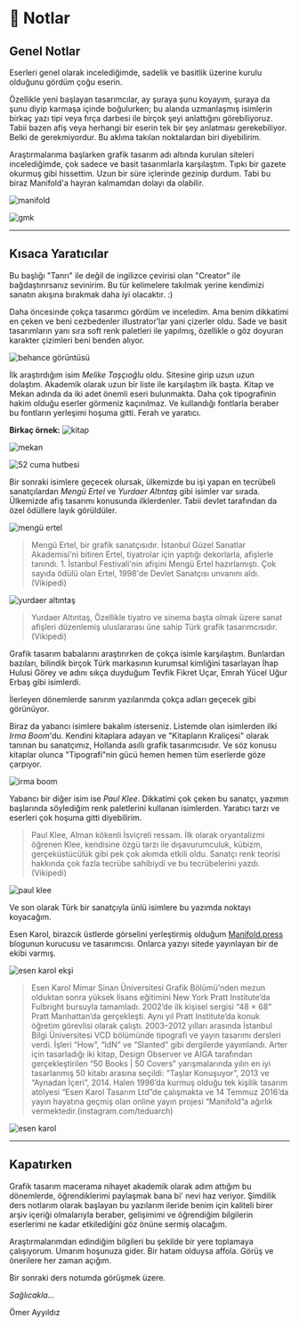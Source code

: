 # 📝 Notlar
## Genel Notlar
Eserleri genel olarak incelediğimde, sadelik ve basitlik üzerine kurulu olduğunu gördüm çoğu eserin.

Özellikle yeni başlayan tasarımcılar, ay şuraya şunu koyayım, şuraya da şunu diyip karmaşa içinde boğulurken; bu alanda uzmanlaşmış isimlerin birkaç yazı tipi veya fırça darbesi ile birçok şeyi anlattığını görebiliyoruz. Tabii bazen afiş veya herhangi bir eserin tek bir şey anlatması gerekebiliyor. Belki de gerekmiyordur. Bu aklıma takılan noktalardan biri diyebilirim. 

Araştırmalarıma başlarken grafik tasarım adı altında kurulan siteleri incelediğimde, çok sadece ve basit tasarımlarla karşılaştım. Tıpkı bir gazete okurmuş gibi hissettim. Uzun bir süre içlerinde gezinip durdum. Tabi bu biraz Manifold'a hayran kalmamdan dolayı da olabilir.

![manifold](../assets/img/blog_zero/manifold.png "manifold.press")

![gmk](../assets/img/blog_zero/gmk.png "gmk.org.tr")

---

## Kısaca Yaratıcılar
Bu başlığı "Tanrı" ile değil de ingilizce çevirisi olan "Creator" ile bağdaştırırsanız sevinirim. Bu tür kelimelere takılmak yerine kendimizi sanatın akışına bırakmak daha iyi olacaktır. :)

Daha öncesinde çokça tasarımcı gördüm ve inceledim. Ama benim dikkatimi en çeken ve beni cezbedenler illustrator'lar yani çizerler oldu. Sade ve basit tasarımların yanı sıra soft renk paletleri ile yapılmış, özellikle o göz doyuran karakter çizimleri beni benden alıyor.

![behance görüntüsü](../assets/img/blog_zero/mt_behance.png)

İlk araştırdığım isim _Melike Taşçıoğlu_ oldu. Sitesine girip uzun uzun dolaştım. Akademik olarak uzun bir liste ile karşılaştım ilk başta. Kitap ve Mekan adında da iki adet önemli eseri bulunmakta. Daha çok tipografinin hakim olduğu eserler görmeniz kaçınılmaz. Ve kullandığı fontlarla beraber bu fontların yerleşimi hoşuma gitti. Ferah ve yaratıcı. 

**Birkaç örnek:**
![kitap](../assets/img/blog_zero/kitap.png)

![mekan](../assets/img/blog_zero/mekan.png)

![52 cuma hutbesi](../assets/img/blog_zero/mt_behance2.png)


Bir sonraki isimlere geçecek olursak, ülkemizde bu işi yapan en tecrübeli sanatçılardan _Mengü Ertel_ ve _Yurdaer Altıntaş_ gibi isimler var sırada. Ülkemizde afiş tasarımı konusunda ilklerdenler. Tabii devlet tarafından da özel ödüllere layık görüldüler.

![mengü ertel](../assets/img/blog_zero/mengu_ertel.jpg)

> Mengü Ertel, bir grafik sanatçısıdır. İstanbul Güzel Sanatlar Akademisi'ni bitiren Ertel, tiyatrolar için yaptığı dekorlarla, afişlerle tanındı. 1. İstanbul Festivali'nin afişini Mengü Ertel hazırlamıştı. Çok sayıda ödülü olan Ertel, 1998'de Devlet Sanatçısı unvanını aldı. (Vikipedi)

![yurdaer altıntaş](../assets/img/blog_zero/yurdaer.png)

> Yurdaer Altıntaş, Özellikle tiyatro ve sinema başta olmak üzere sanat afişleri düzenlemiş uluslararası üne sahip Türk grafik tasarımcısıdır. (Vikipedi)

Grafik tasarım babalarını araştırırken de çokça isimle karşılaştım. Bunlardan bazıları, bilindik birçok Türk markasının kurumsal kimliğini tasarlayan İhap Hulusi Görey ve adını sıkça duyduğum Tevfik Fikret Uçar, Emrah Yücel Uğur Erbaş gibi isimlerdi.

İlerleyen dönemlerde sanırım yazılarımda çokça adları geçecek gibi görünüyor.

Biraz da yabancı isimlere bakalım isterseniz. Listemde olan isimlerden ilki _Irma Boom_'du. Kendini kitaplara adayan ve "Kitapların Kraliçesi" olarak tanınan bu sanatçımız, Hollanda asıllı grafik tasarımcısıdır. Ve söz konusu kitaplar olunca "Tipografi"nin gücü hemen hemen tüm eserlerde göze çarpıyor.

![irma boom](../assets/img/blog_zero/irma.jpg)

Yabancı bir diğer isim ise _Paul Klee_. Dikkatimi çok çeken bu sanatçı, yazımın başlarında söylediğim renk paletlerini kullanan isimlerden. Yaratıcı tarzı ve eserleri çok hoşuma gitti diyebilirim.

> Paul Klee, Alman kökenli İsviçreli ressam. İlk olarak oryantalizmi öğrenen Klee, kendisine özgü tarzı ile dışavurumculuk, kübizm, gerçeküstücülük gibi pek çok akımda etkili oldu. Sanatçı renk teorisi hakkında çok fazla tecrübe sahibiydi ve bu tecrübelerini yazdı. (Vikipedi)

![paul klee](../assets/img/blog_zero/paul.png)

Ve son olarak Türk bir sanatçıyla ünlü isimlere bu yazımda noktayı koyacağım.

Esen Karol, birazcık üstlerde görselini yerleştirmiş olduğum [Manifold.press](https://manifold.press) blogunun kurucusu ve tasarımcısı. Onlarca yazıyı sitede yayınlayan bir de ekibi varmış. 

![esen karol ekşi](../assets/img/blog_zero/esen_eksi.png)

> Esen Karol Mimar Sinan Üniversitesi Grafik Bölümü’nden mezun olduktan sonra yüksek lisans eğitimini New York Pratt Institute’da Fulbright bursuyla tamamladı. 2002’de ilk kişisel sergisi “48 × 68” Pratt Manhattan’da gerçekleşti. Aynı yıl Pratt Institute’da konuk öğretim görevlisi olarak çalıştı. 2003–2012 yılları arasında İstanbul Bilgi Üniversitesi VCD bölümünde tipografi ve yayın tasarımı dersleri verdi. İşleri “How”, “IdN” ve “Slanted” gibi dergilerde yayımlandı. Arter için tasarladığı iki kitap, Design Observer ve AIGA tarafından gerçekleştirilen “50 Books | 50 Covers” yarışmalarında yılın en iyi tasarlanmış 50 kitabı arasına seçildi: “Taşlar Konuşuyor”, 2013 ve “Aynadan İçeri”, 2014. Halen 1996’da kurmuş olduğu tek kişilik tasarım atölyesi “Esen Karol Tasarım Ltd”de çalışmakta ve 14 Temmuz 2016’da yayın hayatına geçmiş olan online yayın projesi “Manifold”a ağırlık vermektedir.(instagram.com/teduarch)

![esen karol](../assets/img/blog_zero/esen.png)

---

## Kapatırken
Grafik tasarım macerama nihayet akademik olarak adım attığım bu dönemlerde, öğrendiklerimi paylaşmak bana bi' nevi haz veriyor. Şimdilik ders notlarım olarak başlayan bu yazılarım ileride benim için kaliteli birer arşiv içeriği olmalarıyla beraber, gelişimimi ve öğrendiğim bilgilerin eserlerimi ne kadar etkilediğini göz önüne sermiş olacağım.


Araştırmalarımdan edindiğim bilgileri bu şekilde bir yere toplamaya çalışıyorum. Umarım hoşunuza gider. Bir hatam olduysa affola. Görüş ve önerilere her zaman açığım.

Bir sonraki ders notumda görüşmek üzere.

_Sağlıcakla..._

Ömer Ayyıldız





